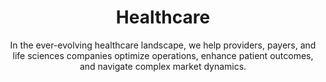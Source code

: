 ---
layout: industry
order: 2
title: Healthcare
subtitle: "In the ever-evolving healthcare landscape, we help providers, payers, and life sciences companies optimize operations, enhance patient outcomes, and navigate complex market dynamics."
intro: "In the ever-evolving healthcare landscape, SLKone helps providers, payers, and life sciences companies optimize operations, enhance patient outcomes, and navigate complex market dynamics. Our deep industry knowledge, combined with our data-driven approach, enables us to deliver tangible results in this intricate sector."
blurb-intro: "Navigate the healthcare landscape with SLKone's expert guidance and innovative solutions."
landscape-title: "The Healthcare Landscape"
landscape-intro: "The healthcare industry is undergoing rapid transformation, driven by:"
landscape:
    - "Shift towards value-based care models"
    - "Increasing role of technology in healthcare delivery"
    - "Growing focus on patient experience and engagement"
    - "Rising costs and pressure for operational efficiency"
    - "Evolving regulatory landscape and reimbursement models"
landscape-conclusion: "These trends create both challenges and opportunities for healthcare organizations across all sub-sectors."
approach-title: "Our Approach"
approach-intro: "SLKone takes a holistic view of healthcare organizations, addressing challenges across operations, finance, and strategy. We leverage our cross-sector insights to bring innovative solutions to persistent industry problems. Our approach integrates:"
approach:
  - point: "Advanced Data Analytics"
    description: "Harnessing the power of healthcare data to drive informed decision-making"
    icon: "fa-solid fa-check"
  - point: "Process Optimization"
    description: "Streamlining operations to improve efficiency and reduce costs"
    icon: "fa-solid fa-check"
  - point: "Strategic Planning"
    description: "Developing robust strategies to navigate market changes and drive growth"
    icon: "fa-solid fa-check"
  - point: "Change Management"
    description: "Ensuring successful implementation and adoption of new initiatives"
    icon: "fa-solid fa-check"
  - point: "Financial Performance Improvement"
    description: "Optimizing revenue cycles and cost structures"
    icon: "fa-solid fa-check"
why_choose:
  - point: "Industry Expertise"
    description: "Deep understanding of healthcare ecosystem dynamics and interdependencies"
    icon: "fa-solid fa-check"
  - point: "Cross-functional expertise"
    description: "Spanning operations, finance, strategy, and technology"
    icon: "fa-solid fa-check"
  - point: "Proven track record"
    description: "Delivering measurable results in complex healthcare environments"
    icon: "fa-solid fa-check"
  - point: "Cross-industry insights"
    description: "Ability to leverage cross-industry insights for innovative healthcare solutions"
    icon: "fa-solid fa-check"
  - point: "Data-driven approach"
    description: "Combined with industry-specific knowledge"
    icon: "fa-solid fa-check"
  - point: "Collaborative working style"
    description: "Ensures knowledge transfer and sustainable improvements"
    icon: "fa-solid fa-check"
  - point: "Practical methodology"
    description: "Adapts to the rapidly changing healthcare landscape"
    icon: "fa-solid fa-check"
cta_title: "Ready to transform your healthcare organization?"
cta: "Contact SLKone today to learn how our tailored solutions can help you navigate industry challenges, drive operational excellence, and achieve sustainable growth in the evolving healthcare landscape."
icon: "fa-solid fa-heart"
color: "coral"
image: "/assets/images/backgrounds/healthcare.webp"
permalink: /industries/healthcare
---